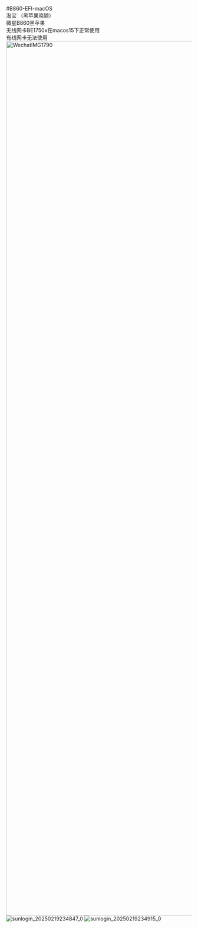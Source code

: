 #B860-EFI-macOS                                                                                                                                                                             
淘宝 （黑苹果晓颖）                                                                                                                                                                             
微星B860黑苹果                                                                                                                                                                                
无线网卡BE1750x在macos15下正常使用                                                                                                                                                               
有线网卡无法使用
<img width="2373" alt="WechatIMG1790" src="https://github.com/user-attachments/assets/4d339c23-fa9a-461e-bc30-d8ddbae1278b" />
![sunlogin_20250219234847_0](https://github.com/user-attachments/assets/f230acb7-04fb-4001-bd38-56c91a21990a)
![sunlogin_20250219234915_0](https://github.com/user-attachments/assets/652bf612-cb52-4c78-ad2a-7f9d29b73539)
